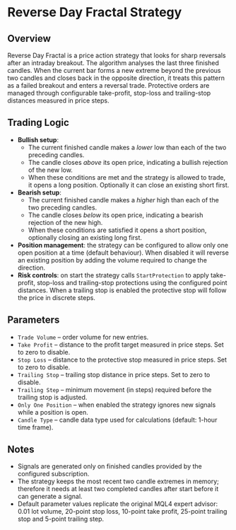 # Reverse Day Fractal Strategy

## Overview
Reverse Day Fractal is a price action strategy that looks for sharp reversals after an intraday breakout. The algorithm analyses the last three finished candles. When the current bar forms a new extreme beyond the previous two candles and closes back in the opposite direction, it treats this pattern as a failed breakout and enters a reversal trade. Protective orders are managed through configurable take-profit, stop-loss and trailing-stop distances measured in price steps.

## Trading Logic
- **Bullish setup**:
  - The current finished candle makes a *lower* low than each of the two preceding candles.
  - The candle closes *above* its open price, indicating a bullish rejection of the new low.
  - When these conditions are met and the strategy is allowed to trade, it opens a long position. Optionally it can close an existing short first.
- **Bearish setup**:
  - The current finished candle makes a *higher* high than each of the two preceding candles.
  - The candle closes *below* its open price, indicating a bearish rejection of the new high.
  - When these conditions are satisfied it opens a short position, optionally closing an existing long first.
- **Position management**: the strategy can be configured to allow only one open position at a time (default behaviour). When disabled it will reverse an existing position by adding the volume required to change the direction.
- **Risk controls**: on start the strategy calls `StartProtection` to apply take-profit, stop-loss and trailing-stop protections using the configured point distances. When a trailing stop is enabled the protective stop will follow the price in discrete steps.

## Parameters
- `Trade Volume` – order volume for new entries.
- `Take Profit` – distance to the profit target measured in price steps. Set to zero to disable.
- `Stop Loss` – distance to the protective stop measured in price steps. Set to zero to disable.
- `Trailing Stop` – trailing stop distance in price steps. Set to zero to disable.
- `Trailing Step` – minimum movement (in steps) required before the trailing stop is adjusted.
- `Only One Position` – when enabled the strategy ignores new signals while a position is open.
- `Candle Type` – candle data type used for calculations (default: 1-hour time frame).

## Notes
- Signals are generated only on finished candles provided by the configured subscription.
- The strategy keeps the most recent two candle extremes in memory; therefore it needs at least two completed candles after start before it can generate a signal.
- Default parameter values replicate the original MQL4 expert advisor: 0.01 lot volume, 20-point stop loss, 10-point take profit, 25-point trailing stop and 5-point trailing step.
